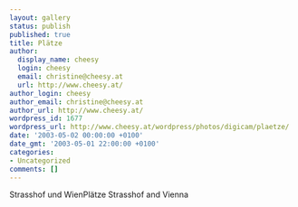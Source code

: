 ```yaml
---
layout: gallery
status: publish
published: true
title: Plätze
author:
  display_name: cheesy
  login: cheesy
  email: christine@cheesy.at
  url: http://www.cheesy.at/
author_login: cheesy
author_email: christine@cheesy.at
author_url: http://www.cheesy.at/
wordpress_id: 1677
wordpress_url: http://www.cheesy.at/wordpress/photos/digicam/plaetze/
date: '2003-05-02 00:00:00 +0100'
date_gmt: '2003-05-01 22:00:00 +0100'
categories:
- Uncategorized
comments: []
---
```

<!--:de-->Strasshof und WienPlätze
<!--:--><!--:en-->Strasshof and Vienna
<!--:-->
